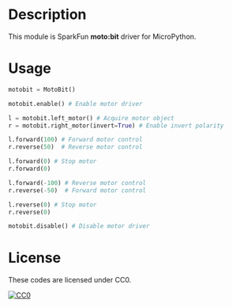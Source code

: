 # Description

This module is SparkFun **moto:bit** driver for MicroPython.

# Usage

```python
motobit = MotoBit()

motobit.enable() # Enable motor driver

l = motobit.left_motor() # Acquire motor object
r = motobit.right_motor(invert=True) # Enable invert polarity

l.forward(100) # Forward motor control
r.reverse(50)  # Reverse motor control

l.forward(0) # Stop motor
r.forward(0)

l.forward(-100) # Reverse motor control
r.reverse(-50)  # Forward motor control

l.reverse(0) # Stop motor
r.reverse(0)

motobit.disable() # Disable motor driver
```

# License

These codes are licensed under CC0.

[![CC0](https://i.creativecommons.org/p/zero/1.0/88x31.png "CC0")](https://creativecommons.org/publicdomain/zero/1.0/deed)
